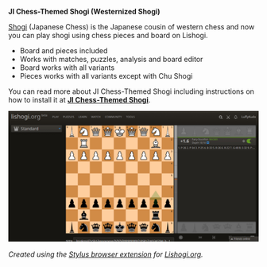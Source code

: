 **JI Chess-Themed Shogi (Westernized Shogi)**

[Shogi](https://en.wikipedia.org/wiki/Shogi) (Japanese Chess) is the Japanese cousin of western chess and now you can play shogi using chess pieces and board on Lishogi.

- Board and pieces included
- Works with matches, puzzles, analysis and board editor
- Board works with all variants
- Pieces works with all variants except with Chu Shogi

You can read more about JI Chess-Themed Shogi including instructions on how to install it at [**JI Chess-Themed Shogi**](https://luffykudo.wordpress.com/2021/05/10/chess-themed-shogi-westernized-shogi-japanese-chess/).

![JI Chess-Themed Shogi on Lishogi screenshot](https://github.com/LuffyKudo/JI-Chess-Themed-Shogi/blob/main/Lishogi%20Screenshot%201.jpg?raw=true)

*Created using the [Stylus browser extension](https://add0n.com/stylus.html) for [Lishogi.org](https://lishogi.org).*

